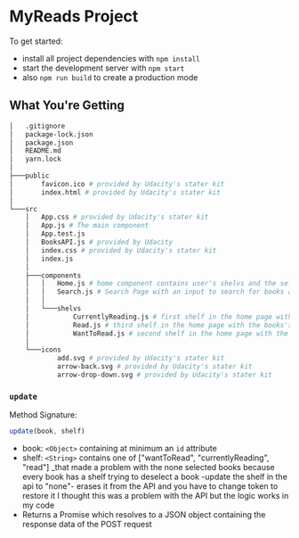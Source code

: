 # MyReads Project

To get started:

* install all project dependencies with `npm install`
* start the development server with `npm start`
* also `npm run build` to create a production mode

## What You're Getting
```bash
│   .gitignore
│   package-lock.json
│   package.json
│   README.md
│   yarn.lock
│
├───public
│       favicon.ico # provided by Udacity's stater kit
│       index.html # provided by Udacity's stater kit
│
└───src
    │   App.css # provided by Udacity's stater kit
    │   App.js # The main component
    │   App.test.js
    │   BooksAPI.js # provided by Udacity
    │   index.css # provided by Udacity's stater kit
    │   index.js
    │
    ├───components
    │   │   Home.js # home component contains user's shelvs and the selected books
    │   │   Search.js # Search Page with an input to search for books and grid to display the results
    │   │
    │   └───shelvs
    │           CurrentlyReading.js # first shelf in the home page with the books's shelf marked as "currentlyReading"
    │           Read.js # third shelf in the home page with the books's shelf marked as "read"
    │           WantToRead.js # second shelf in the home page with the books's shelf marked as "wantToRead"
    │
    └───icons
            add.svg # provided by Udacity's stater kit
            arrow-back.svg # provided by Udacity's stater kit
            arrow-drop-down.svg # provided by Udacity's stater kit
```


### `update`

Method Signature:

```js
update(book, shelf)
```

* book: `<Object>` containing at minimum an `id` attribute
* shelf: `<String>` contains one of ["wantToRead", "currentlyReading", "read"] _that made a problem with the none selected books because every book has a shelf trying to deselect a book -update the shelf in the api to "none"- erases it from the API and you have to change token to restore it I thought this was a problem with the API but the logic works in my code
* Returns a Promise which resolves to a JSON object containing the response data of the POST request

